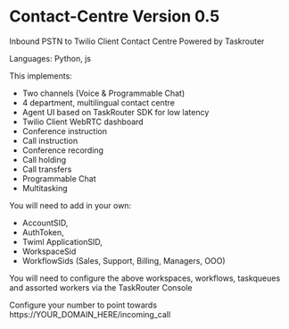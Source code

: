 # Contact-Centre Version 0.5

Inbound PSTN to Twilio Client Contact Centre Powered by Taskrouter 

Languages: Python, js

This implements:

- Two channels (Voice & Programmable Chat)
- 4 department, multilingual contact centre
- Agent UI based on TaskRouter SDK for low latency
- Twilio Client WebRTC dashboard
- Conference instruction
- Call instruction
- Conference recording
- Call holding
- Call transfers
- Programmable Chat
- Multitasking

You will need to add in your own:

- AccountSID,
- AuthToken,
- Twiml ApplicationSID,
- WorkspaceSid
- WorkflowSids (Sales, Support, Billing, Managers, OOO)

You will need to configure the above workspaces, workflows, taskqueues and assorted workers via the TaskRouter Console

Configure your number to point towards https://YOUR_DOMAIN_HERE/incoming_call

